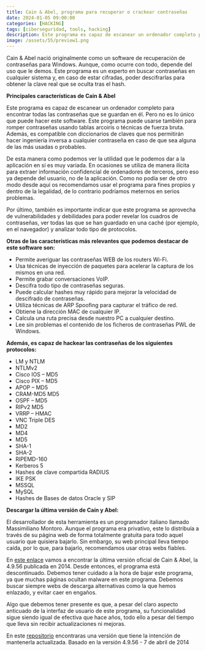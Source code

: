 ```yaml
---
title: Cain & Abel, programa para recuperar o crackear contraseñas
date: 2024-01-05 09:00:00 
categories: [HACKING]
tags: [ciberseguridad, tools, hacking]
description: Este programa es capaz de escanear un ordenador completo para encontrar todas las contraseñas.
image: /assets/55/preview1.png
---
```



Cain & Abel nació originalmente como un software de recuperación de contraseñas para Windows. Aunque, como ocurre con todo, depende del uso que le demos. Este programa es un experto en buscar contraseñas en cualquier sistema y, en caso de estar cifradas, poder descifrarlas para obtener la clave real que se oculta tras el hash.

**Principales características de Cain & Abel**

Este programa es capaz de escanear un ordenador completo para encontrar todas las contraseñas que se guardan en él. Pero no es lo único que puede hacer este software. Este programa puede usarse también para romper contraseñas usando tablas arcoiris o técnicas de fuerza bruta. Además, es compatible con diccionarios de claves que nos permitirán hacer ingeniería inversa a cualquier contraseña en caso de que sea alguna de las más usadas o probables.

De esta manera como podemos ver la utilidad que le podemos dar a la aplicación en sí es muy variada. En ocasiones se utiliza de manera ilícita para extraer información confidencial de ordenadores de terceros, pero eso ya depende del usuario, no de la aplicación. Como no podía ser de otro modo desde aquí os recomendamos usar el programa para fines propios y dentro de la legalidad, de lo contrario podríamos meternos en serios problemas.

Por último, también es importante indicar que este programa se aprovecha de vulnerabilidades y debilidades para poder revelar los cuadros de contraseñas, ver todas las que se han guardado en una caché (por ejemplo, en el navegador) y analizar todo tipo de protocolos.

**Otras de las características más relevantes que podemos destacar de este software son:**

* Permite averiguar las contraseñas WEB de los routers Wi-Fi.
* Usa técnicas de inyección de paquetes para acelerar la captura de los mismos en una red.
* Permite grabar conversaciones VoIP.
* Descifra todo tipo de contraseñas seguras.
* Puede calcular hashes muy rápido para mejorar la velocidad de descifrado de contraseñas.
* Utiliza técnicas de ARP Spoofing para capturar el tráfico de red.
* Obtiene la dirección MAC de cualquier IP.
* Calcula una ruta precisa desde nuestro PC a cualquier destino.
* Lee sin problemas el contenido de los ficheros de contraseñas PWL de Windows.

**Además, es capaz de hackear las contraseñas de los siguientes protocolos:**

* LM y NTLM
* NTLMv2
* Cisco IOS – MD5
* Cisco PIX – MD5
* APOP – MD5
* CRAM-MD5 MD5
* OSPF – MD5
* RIPv2 MD5
* VRRP – HMAC
* VNC Triple DES
* MD2
* MD4
* MD5
* SHA-1
* SHA-2
* RIPEMD-160
* Kerberos 5
* Hashes de clave compartida RADIUS
* IKE PSK
* MSSQL
* MySQL
* Hashes de Bases de datos Oracle y SIP


**Descargar la última versión de Caín y Abel:**

El desarrollador de esta herramienta es un programador italiano llamado Massimiliano Montoro. Aunque el programa era privativo, este lo distribuía a través de su página web de forma totalmente gratuita para todo aquel usuario que quisiera bajarlo. Sin embargo, su web principal lleva tiempo caída, por lo que, para bajarlo, recomendamos usar otras webs fiables.

En [este enlace](https://www.majorgeeks.com/files/details/cain_and_abel.html) vamos a encontrar la última versión oficial de Cain & Abel, la 4.9.56 publicada en 2014. Desde entonces, el programa está descontinuado. Debemos tener cuidado a la hora de bajar este programa, ya que muchas páginas ocultan malware en este programa. Debemos buscar siempre webs de descarga alternativas como la que hemos enlazado, y evitar caer en engaños.

Algo que debemos tener presente es que, a pesar del claro aspecto anticuado de la interfaz de usuario de este programa, su funcionalidad sigue siendo igual de efectiva que hace años, todo ello a pesar del tiempo que lleva sin recibir actualizaciones ni mejoras.

En este [repositorio](https://github.com/xchwarze/Cain) encontraras una versión que tiene la intención de mantenerla actualizada. Basado en la versión 4.9.56 - 7 de abril de 2014

